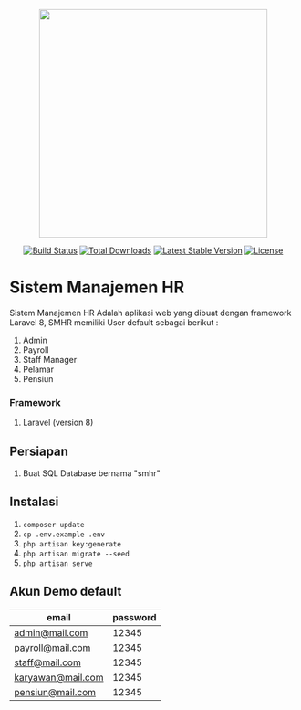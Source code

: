 <p align="center"><a href="https://laravel.com" target="_blank"><img src="https://raw.githubusercontent.com/laravel/art/master/logo-lockup/5%20SVG/2%20CMYK/1%20Full%20Color/laravel-logolockup-cmyk-red.svg" width="400"></a></p>

<p align="center">
<a href="https://travis-ci.org/laravel/framework"><img src="https://travis-ci.org/laravel/framework.svg" alt="Build Status"></a>
<a href="https://packagist.org/packages/laravel/framework"><img src="https://img.shields.io/packagist/dt/laravel/framework" alt="Total Downloads"></a>
<a href="https://packagist.org/packages/laravel/framework"><img src="https://img.shields.io/packagist/v/laravel/framework" alt="Latest Stable Version"></a>
<a href="https://packagist.org/packages/laravel/framework"><img src="https://img.shields.io/packagist/l/laravel/framework" alt="License"></a>
</p>

# Sistem Manajemen HR
Sistem Manajemen HR 
Adalah aplikasi web yang dibuat dengan framework Laravel 8, SMHR memiliki User default sebagai berikut :
1. Admin 
2. Payroll
3. Staff Manager
4. Pelamar
5. Pensiun
### Framework
1. Laravel (version 8)

## Persiapan
01. Buat SQL Database bernama "smhr"


## Instalasi

01. `composer update`
02. `cp .env.example .env`
03. `php artisan key:generate`
04. `php artisan migrate --seed`
05. `php artisan serve`



## Akun Demo default 
email             | password
------------------|---------
admin@mail.com    | 12345
payroll@mail.com  | 12345
staff@mail.com    | 12345 
karyawan@mail.com | 12345
pensiun@mail.com  | 12345

